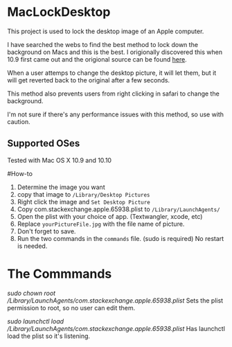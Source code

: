 # MacLockDesktop
This project is used to lock the desktop image of an Apple computer.

I have searched the webs to find the best method to lock down the background on Macs and this is the best. I origionally discovered this when 10.9 first came out and the origional source can be found [here](http://apple.stackexchange.com/questions/65938/how-to-restrict-changing-desktop-wallpaper).

When a user attemps to change the desktop picture, it will let them, but it will get reverted back to the original after a few seconds.

This method also prevents users from right clicking in safari to change the background. 

I'm not sure if there's any performance issues with this method, so use with caution.

## Supported OSes
Tested with Mac OS X 10.9 and 10.10

#How-to
1. Determine the image you want
2. copy that image to `/Library/Desktop Pictures`
3. Right click the image and `Set Desktop Picture`
3. Copy com.stackexchange.apple.65938.plist to `/Library/LaunchAgents/`
4. Open the plist with your choice of app. (Textwangler, xcode, etc)
5. Replace `yourPictureFile.jpg` with the file name of picture.
6. Don't forget to save.
7. Run the two commands in the `commands` file. (sudo is required) No restart is needed.

# The Commmands
*sudo chown root /Library/LaunchAgents/com.stackexchange.apple.65938.plist*
Sets the plist permission to root, so no user can edit them.

*sudo launchctl load /Library/LaunchAgents/com.stackexchange.apple.65938.plist*
Has launchctl load the plist so it's listening.


